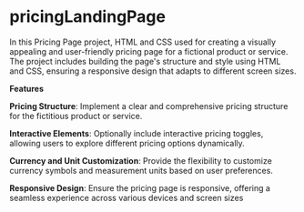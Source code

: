 # pricingLandingPage
In this Pricing Page project,  HTML and CSS used for creating
a visually appealing and user-friendly pricing page for a fictional product or service. The project
includes building the page's structure and style using HTML and CSS, ensuring a responsive design
that adapts to different screen sizes.

 **Features**

**Pricing Structure**: Implement a clear and comprehensive pricing structure for the fictitious
product or service.

**Interactive Elements**: Optionally include interactive pricing toggles, allowing users to explore
different pricing options dynamically.

**Currency and Unit Customization**: Provide the flexibility to customize currency symbols and
measurement units based on user preferences.

**Responsive Design**: Ensure the pricing page is responsive, offering a seamless experience
across various devices and screen sizes
